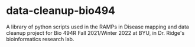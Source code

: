 # data-cleanup-bio494
A library of python scripts used in the RAMPs in Disease mapping and data cleanup project for Bio 494R Fall 2021/Winter 2022 at BYU, in Dr. Ridge's bioinformatics research lab.
